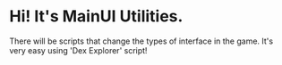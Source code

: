 # Hi! It's MainUI Utilities.
There will be scripts that change the types of interface in the game.
It's very easy using 'Dex Explorer' script!
